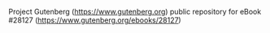 Project Gutenberg (https://www.gutenberg.org) public repository for eBook #28127 (https://www.gutenberg.org/ebooks/28127)
